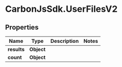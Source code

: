 # CarbonJsSdk.UserFilesV2

## Properties

Name | Type | Description | Notes
------------ | ------------- | ------------- | -------------
**results** | **Object** |  | 
**count** | **Object** |  | 


